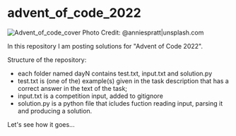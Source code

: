 # advent_of_code_2022

![Advent_of_code_cover Photo Credit: @anniespratt|unsplash.com](https://github.com/asyaparfenova/advent_of_code_2021/blob/main/cover.jpg?raw=true "Photo Credit: 
@Joanna Kosinska|unsplash.com")

In this repository I am posting solutions for "Advent of Code 2022".

Structure of the repository:
- each folder named dayN contains test.txt, input.txt and solution.py
- test.txt is (one of the) example(s) given in the task description that has a correct answer in the text of the task;
- input.txt is a competition input, added to gitignore
- solution.py is a python file that icludes fuction reading input, parsing it and producing a solution.

Let's see how it goes...
